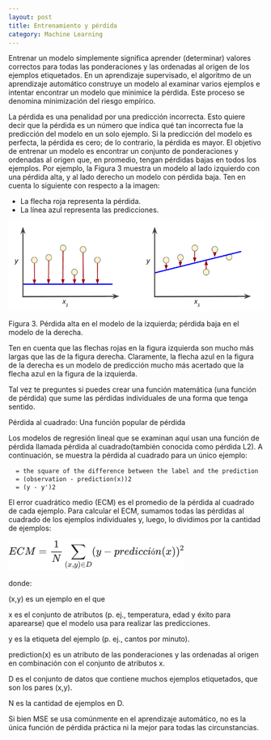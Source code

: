 ```yaml
---
layout: post
title: Entrenamiento y pérdida
category: Machine Learning
---
```


Entrenar un modelo simplemente significa aprender (determinar) valores correctos para todas las ponderaciones y las ordenadas al origen de los ejemplos etiquetados. En un aprendizaje supervisado, el algoritmo de un aprendizaje autom&aacute;tico construye un modelo al examinar varios ejemplos e intentar encontrar un modelo que minimice la p&eacute;rdida. Este proceso se denomina minimizaci&oacute;n del riesgo emp&iacute;rico.

La p&eacute;rdida es una penalidad por una predicci&oacute;n incorrecta. Esto quiere decir que la p&eacute;rdida es un n&uacute;mero que indica qu&eacute; tan incorrecta fue la predicci&oacute;n del modelo en un solo ejemplo. Si la predicci&oacute;n del modelo es perfecta, la p&eacute;rdida es cero; de lo contrario, la p&eacute;rdida es mayor. El objetivo de entrenar un modelo es encontrar un conjunto de ponderaciones y ordenadas al origen que, en promedio, tengan p&eacute;rdidas bajas en todos los ejemplos. Por ejemplo, la Figura 3 muestra un modelo al lado izquierdo con una p&eacute;rdida alta, y al lado derecho un modelo con p&eacute;rdida baja. Ten en cuenta lo siguiente con respecto a la imagen:

* La flecha roja representa la p&eacute;rdida.
* La l&iacute;nea azul representa las predicciones.

![](/uploads/screenshot-2018-5-10-estudio-detallado-del-aa-entrenamiento-y-pérdida-curso-intensivo-de-aprendizaje-automático-google-deve---.png)

Figura 3. P&eacute;rdida alta en el modelo de la izquierda; p&eacute;rdida baja en el modelo de la derecha.

Ten en cuenta que las flechas rojas en la figura izquierda son mucho m&aacute;s largas que las de la figura derecha. Claramente, la flecha azul en la figura de la derecha es un modelo de predicci&oacute;n mucho m&aacute;s acertado que la flecha azul en la figura de la izquierda.

Tal vez te preguntes si puedes crear una funci&oacute;n matem&aacute;tica (una funci&oacute;n de p&eacute;rdida) que sume las p&eacute;rdidas individuales de una forma que tenga sentido.

P&eacute;rdida al cuadrado: Una funci&oacute;n popular de p&eacute;rdida

Los modelos de regresi&oacute;n lineal que se examinan aqu&iacute; usan una funci&oacute;n de p&eacute;rdida llamada p&eacute;rdida al cuadrado(tambi&eacute;n conocida como p&eacute;rdida L2). A continuaci&oacute;n, se muestra la p&eacute;rdida al cuadrado para un &uacute;nico ejemplo:


```
  = the square of the difference between the label and the prediction
  = (observation - prediction(x))2
  = (y - y')2
```

El error cuadr&aacute;tico medio (ECM) es el promedio de la p&eacute;rdida al cuadrado de cada ejemplo. Para calcular el ECM, sumamos todas las p&eacute;rdidas al cuadrado de los ejemplos individuales y, luego, lo dividimos por la cantidad de ejemplos:

![](/uploads/screenshot-2018-5-10-estudio-detallado-del-aa-entrenamiento-y-pérdida-curso-intensivo-de-aprendizaje-automático-google-deve---1.png)

donde:

(x,y) es un ejemplo en el que

x es el conjunto de atributos (p. ej., temperatura, edad y &eacute;xito para aparearse) que el modelo usa para realizar las predicciones.

y es la etiqueta del ejemplo (p. ej., cantos por minuto).

prediction(x) es un atributo de las ponderaciones y las ordenadas al origen en combinaci&oacute;n con el conjunto de atributos x.

D es el conjunto de datos que contiene muchos ejemplos etiquetados, que son los pares (x,y).

N es la cantidad de ejemplos en D.

Si bien MSE se usa com&uacute;nmente en el aprendizaje autom&aacute;tico, no es la &uacute;nica funci&oacute;n de p&eacute;rdida pr&aacute;ctica ni la mejor para todas las circunstancias.